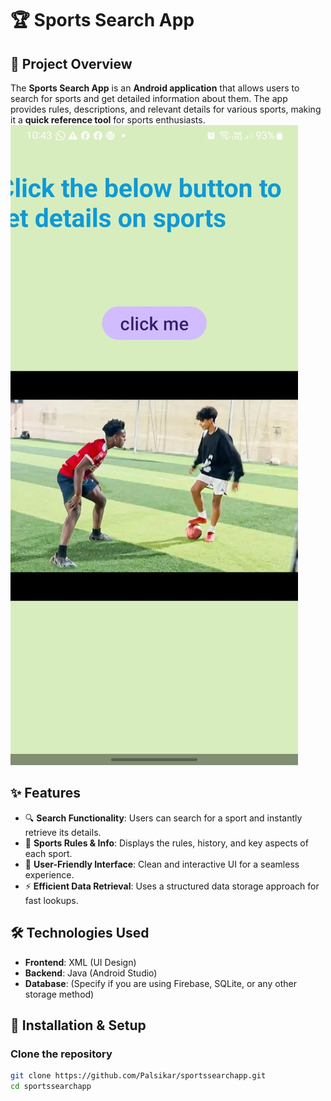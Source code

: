 # 🏆 Sports Search App  

## 📌 Project Overview  
The **Sports Search App** is an **Android application** that allows users to search for sports and get detailed information about them. The app provides rules, descriptions, and relevant details for various sports, making it a **quick reference tool** for sports enthusiasts.  
![alt text](https://github.com/Palsikar/sportssearchapp/blob/438f2fb51fad2cda7d46ea0dd57ed0d9ed9370fc/img1.jpg)

## ✨ Features  
- 🔍 **Search Functionality**: Users can search for a sport and instantly retrieve its details.  
- 📜 **Sports Rules & Info**: Displays the rules, history, and key aspects of each sport.  
- 📱 **User-Friendly Interface**: Clean and interactive UI for a seamless experience.  
- ⚡ **Efficient Data Retrieval**: Uses a structured data storage approach for fast lookups.  
## 🛠 Technologies Used  
- **Frontend**: XML (UI Design)  
- **Backend**: Java (Android Studio)  
- **Database**: (Specify if you are using Firebase, SQLite, or any other storage method)  

## 🚀 Installation & Setup  
### Clone the repository  
```bash
git clone https://github.com/Palsikar/sportssearchapp.git
cd sportssearchapp
